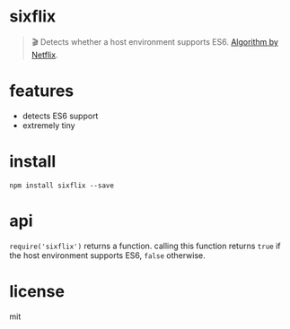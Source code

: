 # sixflix

> 🎬 Detects whether a host environment supports ES6. [Algorithm by Netflix][1].

# features

- detects ES6 support
- extremely tiny

# install

```shell
npm install sixflix --save
```

# api

`require('sixflix')` returns a function. calling this function returns `true` if the host environment supports ES6, `false` otherwise.

# license

mit

[1]: https://gist.github.com/DaBs/89ccc2ffd1d435efdacff05248514f38
